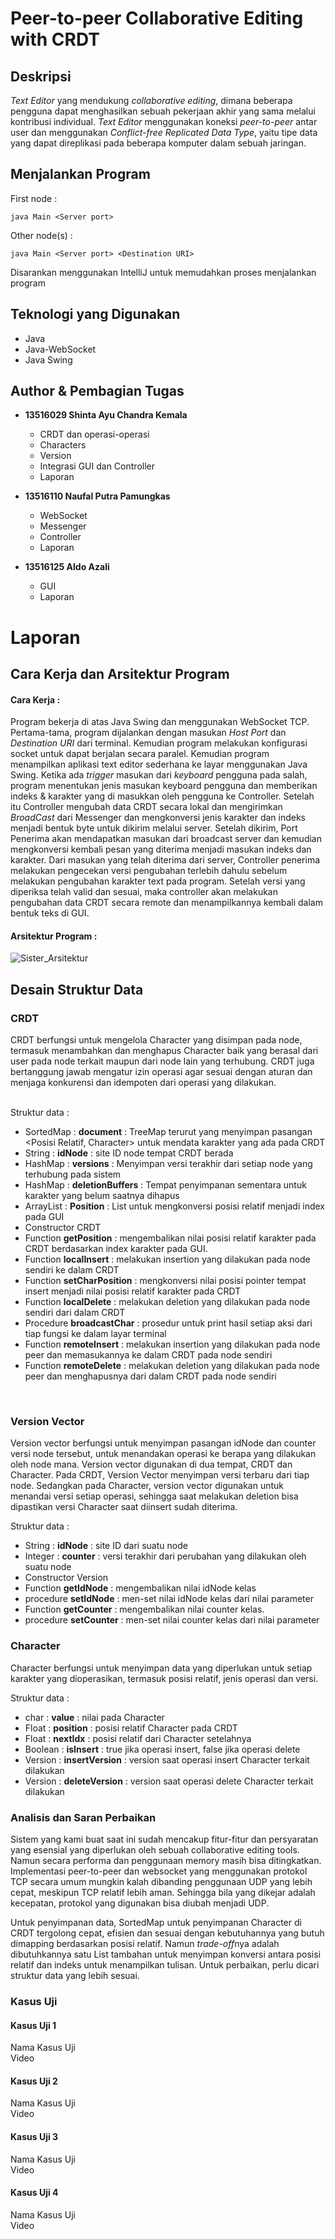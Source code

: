 # Peer-to-peer Collaborative Editing with CRDT

## Deskripsi
*Text Editor* yang mendukung *collaborative editing*, dimana beberapa pengguna dapat menghasilkan sebuah pekerjaan akhir yang sama melalui kontribusi individual.
*Text Editor* menggunakan koneksi *peer-to-peer* antar user dan menggunakan *Conflict-free Replicated Data Type*, yaitu tipe data yang dapat direplikasi pada beberapa komputer dalam sebuah jaringan.  

## Menjalankan Program
First node :
```
java Main <Server port>  
```

Other node(s) :
```
java Main <Server port> <Destination URI>  
```

Disarankan menggunakan IntelliJ untuk memudahkan proses menjalankan program 
## Teknologi yang Digunakan
- Java
- Java-WebSocket
- Java Swing

## Author & Pembagian Tugas

- **13516029 Shinta Ayu Chandra Kemala** 
  - CRDT dan operasi-operasi
  - Characters
  - Version
  - Integrasi GUI dan Controller 
  - Laporan
- **13516110 Naufal Putra Pamungkas**
  - WebSocket
  - Messenger
  - Controller
  - Laporan
  
- **13516125 Aldo Azali** 
  - GUI
  - Laporan

# Laporan
## Cara Kerja dan Arsitektur Program
#### Cara Kerja :
Program bekerja di atas Java Swing dan menggunakan WebSocket TCP. Pertama-tama, program dijalankan dengan masukan *Host Port* dan *Destination URI* dari terminal. 
Kemudian program melakukan konfigurasi socket untuk dapat berjalan secara paralel. Kemudian program menampilkan aplikasi text editor sederhana ke layar menggunakan Java Swing.
Ketika ada *trigger* masukan dari *keyboard* pengguna pada salah, program menentukan jenis masukan keyboard pengguna dan memberikan indeks & karakter yang di masukkan oleh pengguna ke Controller.
Setelah itu Controller mengubah data CRDT secara lokal dan mengirimkan *BroadCast* dari Messenger dan mengkonversi jenis karakter dan indeks menjadi bentuk byte untuk dikirim melalui server.
Setelah dikirim, Port Penerima akan mendapatkan masukan dari broadcast server dan kemudian mengkonversi kembali pesan yang diterima menjadi masukan indeks dan karakter.
Dari masukan yang telah diterima dari server, Controller penerima melakukan pengecekan versi pengubahan terlebih dahulu sebelum melakukan pengubahan karakter text pada program.
Setelah versi yang diperiksa telah valid dan sesuai, maka controller akan melakukan pengubahan data CRDT secara remote dan menampilkannya kembali dalam bentuk teks di GUI.

#### Arsitektur Program :
![Sister_Arsitektur](/uploads/8f018d6a52eb3c0c27c423bcbccac7e0/Sister_Arsitektur.png)

## Desain Struktur Data
### CRDT
CRDT berfungsi untuk mengelola Character yang disimpan pada node, termasuk menambahkan dan menghapus Character baik yang berasal dari user pada node terkait maupun dari node lain yang terhubung.
CRDT juga bertanggung jawab mengatur izin operasi agar sesuai dengan aturan dan menjaga konkurensi dan idempoten dari operasi yang dilakukan.

<br>
Struktur data :

- SortedMap : **document** : TreeMap terurut yang menyimpan pasangan <Posisi Relatif, Character> untuk mendata karakter yang ada pada CRDT
- String : **idNode** : site ID node tempat CRDT berada
- HashMap : **versions** : Menyimpan versi terakhir dari setiap node yang terhubung pada sistem
- HashMap : **deletionBuffers** : Tempat penyimpanan sementara untuk karakter yang belum saatnya dihapus 
- ArrayList : **Position** : List untuk mengkonversi posisi relatif menjadi index pada GUI
- Constructor CRDT
- Function **getPosition** : mengembalikan nilai posisi relatif karakter pada CRDT berdasarkan index karakter pada GUI.
- Function **localInsert** : melakukan insertion yang dilakukan pada node sendiri ke dalam CRDT
- Function **setCharPosition** : mengkonversi nilai posisi pointer tempat insert menjadi nilai posisi relatif karakter pada CRDT
- Function **localDelete** : melakukan deletion yang dilakukan pada node sendiri dari dalam CRDT
- Procedure **broadcastChar** : prosedur untuk print hasil setiap aksi dari tiap fungsi ke dalam layar terminal
- Function **remoteInsert** : melakukan insertion yang dilakukan pada node peer dan memasukannya ke dalam CRDT pada node sendiri
- Function **remoteDelete** : melakukan deletion yang dilakukan pada node peer dan menghapusnya dari dalam CRDT pada node sendiri

<br>

### Version Vector
Version vector berfungsi untuk menyimpan pasangan idNode dan counter versi node tersebut, untuk menandakan operasi ke berapa yang dilakukan oleh node mana. 
Version vector digunakan di dua tempat, CRDT dan Character. Pada CRDT, Version Vector menyimpan versi terbaru dari tiap node. 
Sedangkan pada Character, version vector digunakan untuk menandai versi setiap operasi, sehingga saat melakukan deletion bisa dipastikan versi Character saat diinsert sudah diterima.  

Struktur data : 
- String : **idNode** : site ID dari suatu node 
- Integer : **counter** : versi terakhir dari perubahan yang dilakukan oleh suatu node
- Constructor Version 
- Function **getIdNode** : mengembalikan nilai idNode kelas
- procedure **setIdNode** : men-set nilai idNode kelas dari nilai parameter
- Function **getCounter** : mengembalikan nilai counter kelas.
- procedure **setCounter** : men-set nilai counter kelas dari nilai parameter


### Character
Character berfungsi untuk menyimpan data yang diperlukan untuk setiap karakter yang dioperasikan, termasuk posisi relatif, jenis operasi dan versi.

Struktur data :
- char : **value** : nilai pada Character
- Float : **position** : posisi relatif Character pada CRDT
- Float : **nextIdx** : posisi relatif dari Character setelahnya
- Boolean : **isInsert** : true jika operasi insert, false jika operasi delete
- Version : **insertVersion** : version saat operasi insert Character terkait dilakukan
- Version : **deleteVersion** : version saat operasi delete Character terkait dilakukan

### Analisis dan Saran Perbaikan
Sistem yang kami buat saat ini sudah mencakup fitur-fitur dan persyaratan yang esensial yang diperlukan oleh sebuah collaborative editing tools. 
Namun secara performa dan penggunaan memory masih bisa ditingkatkan. Implementasi peer-to-peer dan websocket yang menggunakan protokol TCP secara umum
mungkin kalah dibanding penggunaan UDP yang lebih cepat, meskipun TCP relatif lebih aman. Sehingga bila yang dikejar adalah kecepatan, protokol yang digunakan bisa diubah menjadi UDP.

Untuk penyimpanan data, SortedMap untuk penyimpanan Character di CRDT tergolong cepat, efisien dan sesuai dengan kebutuhannya yang butuh dimapping berdasarkan posisi relatif. 
Namun *trade-off*nya adalah dibutuhkannya satu List tambahan untuk menyimpan konversi antara posisi relatif dan indeks untuk menampilkan tulisan. Untuk perbaikan, perlu dicari struktur data yang lebih sesuai. 

### Kasus Uji
#### Kasus Uji 1
Nama Kasus Uji
<br>
Video

#### Kasus Uji 2
Nama Kasus Uji
<br>
Video

#### Kasus Uji 3
Nama Kasus Uji
<br>
Video


#### Kasus Uji 4
Nama Kasus Uji
<br>
Video
